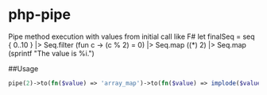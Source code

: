 # php-pipe
Pipe method execution with values from initial call like F# let finalSeq = seq { 0..10 } |> Seq.filter (fun c -> (c % 2) = 0) |> Seq.map ((*) 2) |> Seq.map (sprintf "The value is %i.")

##Usage

```php
pipe(2)->to(fn($value) => 'array_map')->to(fn($value) => implode($value));
```